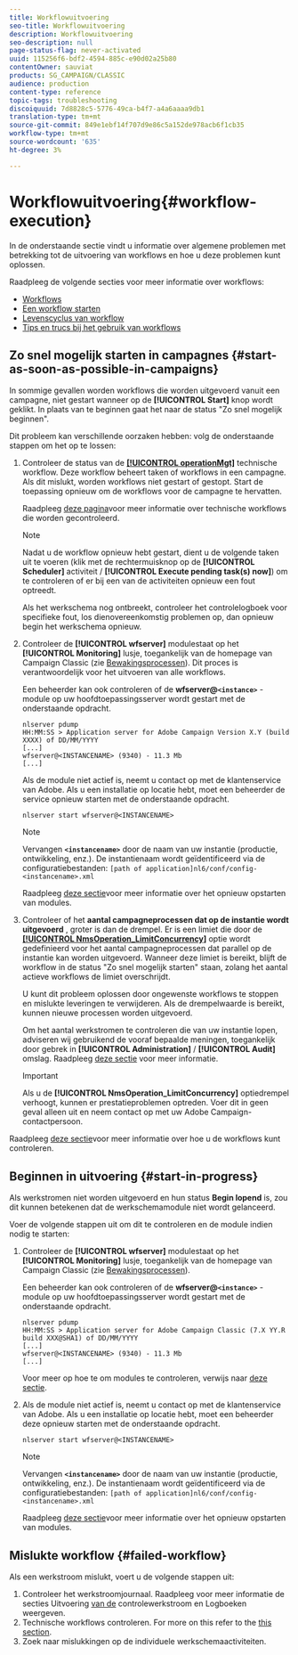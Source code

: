 ```yaml
---
title: Workflowuitvoering
seo-title: Workflowuitvoering
description: Workflowuitvoering
seo-description: null
page-status-flag: never-activated
uuid: 115256f6-bdf2-4594-885c-e90d02a25b80
contentOwner: sauviat
products: SG_CAMPAIGN/CLASSIC
audience: production
content-type: reference
topic-tags: troubleshooting
discoiquuid: 7d8828c5-5776-49ca-b4f7-a4a6aaaa9db1
translation-type: tm+mt
source-git-commit: 849e1ebf14f707d9e86c5a152de978acb6f1cb35
workflow-type: tm+mt
source-wordcount: '635'
ht-degree: 3%

---
```



# Workflowuitvoering{#workflow-execution}

In de onderstaande sectie vindt u informatie over algemene problemen met betrekking tot de uitvoering van workflows en hoe u deze problemen kunt oplossen.

Raadpleeg de volgende secties voor meer informatie over workflows:

* [Workflows](../../workflow/using/about-workflows.md)
* [Een workflow starten](../../workflow/using/starting-a-workflow.md)
* [Levenscyclus van workflow](../../workflow/using/workflow-life-cycle.md)
* [Tips en trucs bij het gebruik van workflows](../../workflow/using/workflow-best-practices.md)

## Zo snel mogelijk starten in campagnes {#start-as-soon-as-possible-in-campaigns}

In sommige gevallen worden workflows die worden uitgevoerd vanuit een campagne, niet gestart wanneer op de **[!UICONTROL Start]** knop wordt geklikt. In plaats van te beginnen gaat het naar de status &quot;Zo snel mogelijk beginnen&quot;.

Dit probleem kan verschillende oorzaken hebben: volg de onderstaande stappen om het op te lossen:

1. Controleer de status van de [**[!UICONTROL operationMgt]**](../../workflow/using/campaign.md) technische workflow. Deze workflow beheert taken of workflows in een campagne. Als dit mislukt, worden workflows niet gestart of gestopt. Start de toepassing opnieuw om de workflows voor de campagne te hervatten.

   Raadpleeg [deze pagina](../../workflow/using/monitoring-technical-workflows.md)voor meer informatie over technische workflows die worden gecontroleerd.

   >[!NOTE]
   >
   >Nadat u de workflow opnieuw hebt gestart, dient u de volgende taken uit te voeren (klik met de rechtermuisknop op de **[!UICONTROL Scheduler]** activiteit / **[!UICONTROL Execute pending task(s) now]**) om te controleren of er bij een van de activiteiten opnieuw een fout optreedt.

   Als het werkschema nog ontbreekt, controleer het controlelogboek voor specifieke fout, los dienovereenkomstig problemen op, dan opnieuw begin het werkschema opnieuw.

1. Controleer de **[!UICONTROL wfserver]** modulestaat op het **[!UICONTROL Monitoring]** lusje, toegankelijk van de homepage van Campaign Classic (zie [Bewakingsprocessen](../../production/using/monitoring-processes.md)). Dit proces is verantwoordelijk voor het uitvoeren van alle workflows.

   Een beheerder kan ook controleren of de **wfserver@`<instance>`** -module op uw hoofdtoepassingsserver wordt gestart met de onderstaande opdracht.

   ```
   nlserver pdump
   HH:MM:SS > Application server for Adobe Campaign Version X.Y (build XXXX) of DD/MM/YYYY
   [...]
   wfserver@<INSTANCENAME> (9340) - 11.3 Mb
   [...]
   ```

   Als de module niet actief is, neemt u contact op met de klantenservice van Adobe. Als u een installatie op locatie hebt, moet een beheerder de service opnieuw starten met de onderstaande opdracht.

   ```
   nlserver start wfserver@<INSTANCENAME>
   ```

   >[!NOTE]
   >
   >Vervangen **`<instancename>`** door de naam van uw instantie (productie, ontwikkeling, enz.). De instantienaam wordt geïdentificeerd via de configuratiebestanden:
   >`[path of application]nl6/conf/config-<instancename>.xml`

   Raadpleeg [deze sectie](../../production/using/usual-commands.md#module-launch-commands)voor meer informatie over het opnieuw opstarten van modules.

1. Controleer of het **aantal campagneprocessen dat op de instantie wordt uitgevoerd** , groter is dan de drempel. Er is een limiet die door de [**[!UICONTROL NmsOperation_LimitConcurrency]**](../../installation/using/configuring-campaign-options.md#campaign-e-workflow-management) optie wordt gedefinieerd voor het aantal campagneprocessen dat parallel op de instantie kan worden uitgevoerd. Wanneer deze limiet is bereikt, blijft de workflow in de status &quot;Zo snel mogelijk starten&quot; staan, zolang het aantal actieve workflows de limiet overschrijdt.

   U kunt dit probleem oplossen door ongewenste workflows te stoppen en mislukte leveringen te verwijderen. Als de drempelwaarde is bereikt, kunnen nieuwe processen worden uitgevoerd.

   Om het aantal werkstromen te controleren die van uw instantie lopen, adviseren wij gebruikend de vooraf bepaalde meningen, toegankelijk door gebrek in **[!UICONTROL Administration]** / **[!UICONTROL Audit]** omslag. Raadpleeg [deze sectie](../../workflow/using/monitoring-workflow-execution.md#filtering-workflows-status) voor meer informatie.

   >[!IMPORTANT]
   >
   >Als u de **[!UICONTROL NmsOperation_LimitConcurrency]** optiedrempel verhoogt, kunnen er prestatieproblemen optreden. Voer dit in geen geval alleen uit en neem contact op met uw Adobe Campaign-contactpersoon.

Raadpleeg [deze sectie](../../workflow/using/monitoring-workflow-execution.md)voor meer informatie over hoe u de workflows kunt controleren.

## Beginnen in uitvoering {#start-in-progress}

Als werkstromen niet worden uitgevoerd en hun status **Begin lopend** is, zou dit kunnen betekenen dat de werkschemamodule niet wordt gelanceerd.

Voer de volgende stappen uit om dit te controleren en de module indien nodig te starten:

1. Controleer de **[!UICONTROL wfserver]** modulestaat op het **[!UICONTROL Monitoring]** lusje, toegankelijk van de homepage van Campaign Classic (zie [Bewakingsprocessen](../../production/using/monitoring-processes.md)).

   Een beheerder kan ook controleren of de **wfserver@`<instance>`** -module op uw hoofdtoepassingsserver wordt gestart met de onderstaande opdracht.

   ```
   nlserver pdump
   HH:MM:SS > Application server for Adobe Campaign Classic (7.X YY.R build XXX@SHA1) of DD/MM/YYYY
   [...]
   wfserver@<INSTANCENAME> (9340) - 11.3 Mb
   [...]
   ```

   Voor meer op hoe te om modules te controleren, verwijs naar [deze sectie](../../production/using/usual-commands.md#monitoring-commands-).

1. Als de module niet actief is, neemt u contact op met de klantenservice van Adobe. Als u een installatie op locatie hebt, moet een beheerder deze opnieuw starten met de onderstaande opdracht.

   ```
   nlserver start wfserver@<INSTANCENAME>
   ```

   >[!NOTE]
   >
   >Vervangen **`<instancename>`** door de naam van uw instantie (productie, ontwikkeling, enz.). De instantienaam wordt geïdentificeerd via de configuratiebestanden:
   >`[path of application]nl6/conf/config-<instancename>.xml`

   Raadpleeg [deze sectie](../../production/using/usual-commands.md#module-launch-commands)voor meer informatie over het opnieuw opstarten van modules.

## Mislukte workflow {#failed-workflow}

Als een werkstroom mislukt, voert u de volgende stappen uit:

1. Controleer het werkstroomjournaal. Raadpleeg voor meer informatie de secties Uitvoering [van de](../../workflow/using/monitoring-workflow-execution.md) controlewerkstroom en Logboeken [](../../workflow/using/monitoring-workflow-execution.md#displaying-logs) weergeven.
1. Technische workflows controleren. For more on this refer to the [this section](../../workflow/using/monitoring-technical-workflows.md).
1. Zoek naar mislukkingen op de individuele werkschemaactiviteiten.
